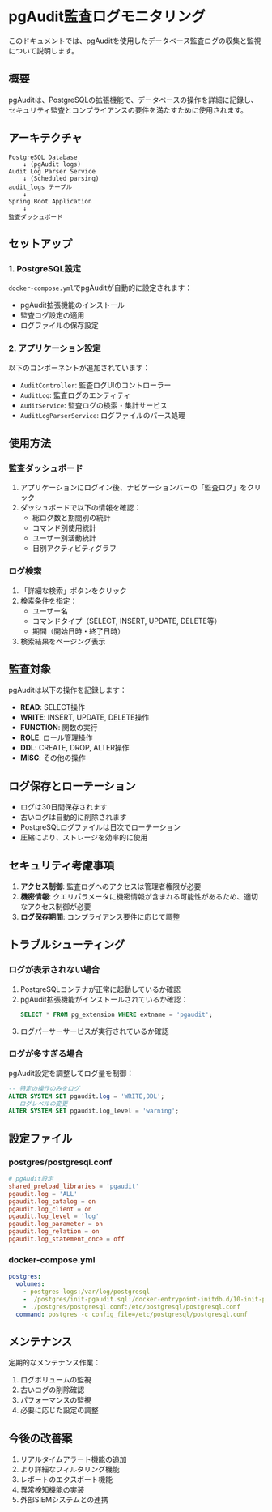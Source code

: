 # pgAudit監査ログモニタリング

このドキュメントでは、pgAuditを使用したデータベース監査ログの収集と監視について説明します。

## 概要

pgAuditは、PostgreSQLの拡張機能で、データベースの操作を詳細に記録し、セキュリティ監査とコンプライアンスの要件を満たすために使用されます。

## アーキテクチャ

```
PostgreSQL Database
    ↓ (pgAudit logs)
Audit Log Parser Service
    ↓ (Scheduled parsing)
audit_logs テーブル
    ↓
Spring Boot Application
    ↓
監査ダッシュボード
```

## セットアップ

### 1. PostgreSQL設定

`docker-compose.yml`でpgAuditが自動的に設定されます：

- pgAudit拡張機能のインストール
- 監査ログ設定の適用
- ログファイルの保存設定

### 2. アプリケーション設定

以下のコンポーネントが追加されています：

- `AuditController`: 監査ログUIのコントローラー
- `AuditLog`: 監査ログのエンティティ
- `AuditService`: 監査ログの検索・集計サービス
- `AuditLogParserService`: ログファイルのパース処理

## 使用方法

### 監査ダッシュボード

1. アプリケーションにログイン後、ナビゲーションバーの「監査ログ」をクリック
2. ダッシュボードで以下の情報を確認：
   - 総ログ数と期間別の統計
   - コマンド別使用統計
   - ユーザー別活動統計
   - 日別アクティビティグラフ

### ログ検索

1. 「詳細な検索」ボタンをクリック
2. 検索条件を指定：
   - ユーザー名
   - コマンドタイプ（SELECT, INSERT, UPDATE, DELETE等）
   - 期間（開始日時・終了日時）
3. 検索結果をページング表示

## 監査対象

pgAuditは以下の操作を記録します：

- **READ**: SELECT操作
- **WRITE**: INSERT, UPDATE, DELETE操作
- **FUNCTION**: 関数の実行
- **ROLE**: ロール管理操作
- **DDL**: CREATE, DROP, ALTER操作
- **MISC**: その他の操作

## ログ保存とローテーション

- ログは30日間保存されます
- 古いログは自動的に削除されます
- PostgreSQLログファイルは日次でローテーション
- 圧縮により、ストレージを効率的に使用

## セキュリティ考慮事項

1. **アクセス制御**: 監査ログへのアクセスは管理者権限が必要
2. **機密情報**: クエリパラメータに機密情報が含まれる可能性があるため、適切なアクセス制御が必要
3. **ログ保存期間**: コンプライアンス要件に応じて調整

## トラブルシューティング

### ログが表示されない場合

1. PostgreSQLコンテナが正常に起動しているか確認
2. pgAudit拡張機能がインストールされているか確認：
   ```sql
   SELECT * FROM pg_extension WHERE extname = 'pgaudit';
   ```
3. ログパーサーサービスが実行されているか確認

### ログが多すぎる場合

pgAudit設定を調整してログ量を制御：

```sql
-- 特定の操作のみをログ
ALTER SYSTEM SET pgaudit.log = 'WRITE,DDL';
-- ログレベルの変更
ALTER SYSTEM SET pgaudit.log_level = 'warning';
```

## 設定ファイル

### postgres/postgresql.conf

```conf
# pgAudit設定
shared_preload_libraries = 'pgaudit'
pgaudit.log = 'ALL'
pgaudit.log_catalog = on
pgaudit.log_client = on
pgaudit.log_level = 'log'
pgaudit.log_parameter = on
pgaudit.log_relation = on
pgaudit.log_statement_once = off
```

### docker-compose.yml

```yaml
postgres:
  volumes:
    - postgres-logs:/var/log/postgresql
    - ./postgres/init-pgaudit.sql:/docker-entrypoint-initdb.d/10-init-pgaudit.sql
    - ./postgres/postgresql.conf:/etc/postgresql/postgresql.conf
  command: postgres -c config_file=/etc/postgresql/postgresql.conf
```

## メンテナンス

定期的なメンテナンス作業：

1. ログボリュームの監視
2. 古いログの削除確認
3. パフォーマンスの監視
4. 必要に応じた設定の調整

## 今後の改善案

1. リアルタイムアラート機能の追加
2. より詳細なフィルタリング機能
3. レポートのエクスポート機能
4. 異常検知機能の実装
5. 外部SIEMシステムとの連携